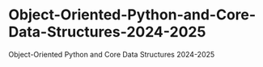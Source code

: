 # Object-Oriented-Python-and-Core-Data-Structures-2024-2025
Object-Oriented Python and Core Data Structures 2024-2025
